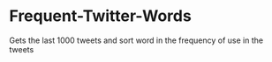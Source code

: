 Frequent-Twitter-Words
======================

Gets the last 1000 tweets and sort word in the frequency of use in the tweets